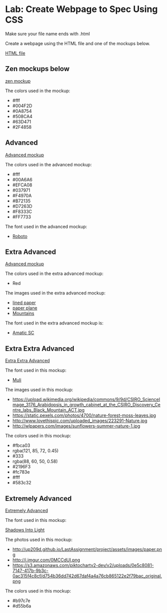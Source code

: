 # Lab: Create Webpage to Spec Using CSS
Make sure your file name ends with .html

Create a webpage using the HTML file and one of the mockups below.

[HTML file](https://github.com/Chelsea-Dover/introToFrontEnd/blob/master/Day_3/zen_lab/zen_index.html)


## Zen mockups below

[zen mockup](https://goo.gl/Up3uym)

The colors used in the mockup:

* #fff
* #004F2D
* #0A8754
* #508CA4
* #63D471
* #2F4858

## Advanced


[Advanced mockup](https://goo.gl/ufeSIZ)

The colors used in the advanced mockup:

* #fff
* #00A6A6
* #EFCA08
* #037971
* #F4970A
* #B72135
* #D7263D
* #F8333C
* #FF7733

The font used in the advanced mockup:

* [Roboto](https://fonts.google.com/specimen/Roboto)

## Extra Advanced

[Advanced mockup](https://goo.gl/tM2G7D)

The colors used in the extra advanced mockup:

* Red

The images used in the extra advanced mockup:

* [lined paper](https://www.transparenttextures.com/patterns/lined-paper.png)
* [paper plane](https://s-media-cache-ak0.pinimg.com/originals/7c/1f/c8/7c1fc8309278834200ad7b4b7ca85c44.png)
* [Mountains](https://s-media-cache-ak0.pinimg.com/originals/d0/98/bc/d098bc74fe68d594926e962de0ea3a45.png)

The font used in the extra advanced mockup is:

* [Amatic SC](https://fonts.google.com/?query=Amatic+SC&selection.family=Amatic+SC)

## Extra Extra Advanced

[Extra Extra Advanced](https://codepen.io/Chelsea-Dover/full/MoeyEK?q=zen&limit=mine)

The font used in this mockup:

* [Muli](https://fonts.google.com/?query=muli&selection.family=Muli)

The images used in this mockup:

* https://upload.wikimedia.org/wikipedia/commons/9/9d/CSIRO_ScienceImage_3176_Arabidopsis_in_growth_cabinet_at_the_CSIRO_Discovery_Centre_labs_Black_Mountain_ACT.jpg
* https://static.pexels.com/photos/4700/nature-forest-moss-leaves.jpg
* http://www.lovethispic.com/uploaded_images/223291-Nature.jpg
* http://wlpapers.com/images/sunflowers-summer-nature-1.jpg

The colors used in this mockup:

* #fbca03
* rgba(121, 85, 72, 0.45)
* #333
* rgba(88, 60, 50, 0.58)
* #2196F3
* #fc783e
* #fff
* #583c32


## Extremely Advanced

[Extremely Advanced](https://codepen.io/Chelsea-Dover/full/vZLPQK?q=zen&limit=mine)

The font used in this mockup:

[Shadows Into Light](https://fonts.google.com/?query=Shadows+Into+Light&selection.family=Shadows+Into+Light)

The photos used in this mockup:

* http://up209d.github.io/LastAssignment/project/assets/images/paper.png
* http://i.imgur.com/0MCCdUI.png
* https://s3.amazonaws.com/piktochartv2-dev/v2/uploads/0e5c8081-7147-417b-9b3c-0ac315f4c8cf/d754b36dd742d67daf4a4a76cb865122e2f79bac_original.png

The colors used in this mockup:

* #b97c7e
* #d55b6a
